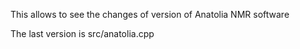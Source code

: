 This allows to see the changes of version of Anatolia NMR software

The last version is src/anatolia.cpp

